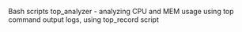 Bash scripts
top_analyzer - analyzing CPU and MEM usage using top command output logs, using top_record script